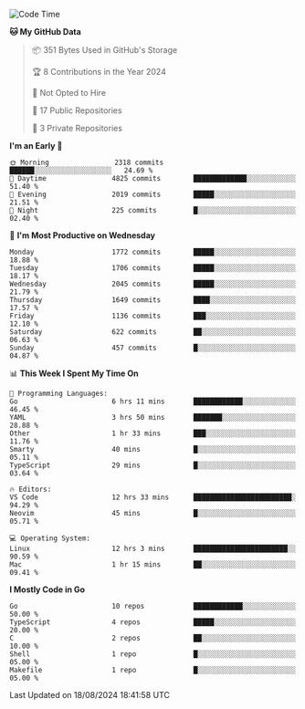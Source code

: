 <!--START_SECTION:waka-->
![Code Time](http://img.shields.io/badge/Code%20Time-836%20hrs%205%20mins-blue)

**🐱 My GitHub Data** 

> 📦 351 Bytes Used in GitHub's Storage 
 > 
> 🏆 8 Contributions in the Year 2024
 > 
> 🚫 Not Opted to Hire
 > 
> 📜 17 Public Repositories 
 > 
> 🔑 3 Private Repositories 
 > 
**I'm an Early 🐤** 

```text
🌞 Morning                2318 commits        ██████░░░░░░░░░░░░░░░░░░░   24.69 % 
🌆 Daytime                4825 commits        █████████████░░░░░░░░░░░░   51.40 % 
🌃 Evening                2019 commits        █████░░░░░░░░░░░░░░░░░░░░   21.51 % 
🌙 Night                  225 commits         █░░░░░░░░░░░░░░░░░░░░░░░░   02.40 % 
```
📅 **I'm Most Productive on Wednesday** 

```text
Monday                   1772 commits        █████░░░░░░░░░░░░░░░░░░░░   18.88 % 
Tuesday                  1706 commits        █████░░░░░░░░░░░░░░░░░░░░   18.17 % 
Wednesday                2045 commits        █████░░░░░░░░░░░░░░░░░░░░   21.79 % 
Thursday                 1649 commits        ████░░░░░░░░░░░░░░░░░░░░░   17.57 % 
Friday                   1136 commits        ███░░░░░░░░░░░░░░░░░░░░░░   12.10 % 
Saturday                 622 commits         ██░░░░░░░░░░░░░░░░░░░░░░░   06.63 % 
Sunday                   457 commits         █░░░░░░░░░░░░░░░░░░░░░░░░   04.87 % 
```


📊 **This Week I Spent My Time On** 

```text
💬 Programming Languages: 
Go                       6 hrs 11 mins       ████████████░░░░░░░░░░░░░   46.45 % 
YAML                     3 hrs 50 mins       ███████░░░░░░░░░░░░░░░░░░   28.88 % 
Other                    1 hr 33 mins        ███░░░░░░░░░░░░░░░░░░░░░░   11.76 % 
Smarty                   40 mins             █░░░░░░░░░░░░░░░░░░░░░░░░   05.11 % 
TypeScript               29 mins             █░░░░░░░░░░░░░░░░░░░░░░░░   03.64 % 

🔥 Editors: 
VS Code                  12 hrs 33 mins      ████████████████████████░   94.29 % 
Neovim                   45 mins             █░░░░░░░░░░░░░░░░░░░░░░░░   05.71 % 

💻 Operating System: 
Linux                    12 hrs 3 mins       ███████████████████████░░   90.59 % 
Mac                      1 hr 15 mins        ██░░░░░░░░░░░░░░░░░░░░░░░   09.41 % 
```

**I Mostly Code in Go** 

```text
Go                       10 repos            ████████████░░░░░░░░░░░░░   50.00 % 
TypeScript               4 repos             █████░░░░░░░░░░░░░░░░░░░░   20.00 % 
C                        2 repos             ██░░░░░░░░░░░░░░░░░░░░░░░   10.00 % 
Shell                    1 repo              █░░░░░░░░░░░░░░░░░░░░░░░░   05.00 % 
Makefile                 1 repo              █░░░░░░░░░░░░░░░░░░░░░░░░   05.00 % 
```




 Last Updated on 18/08/2024 18:41:58 UTC
<!--END_SECTION:waka-->
